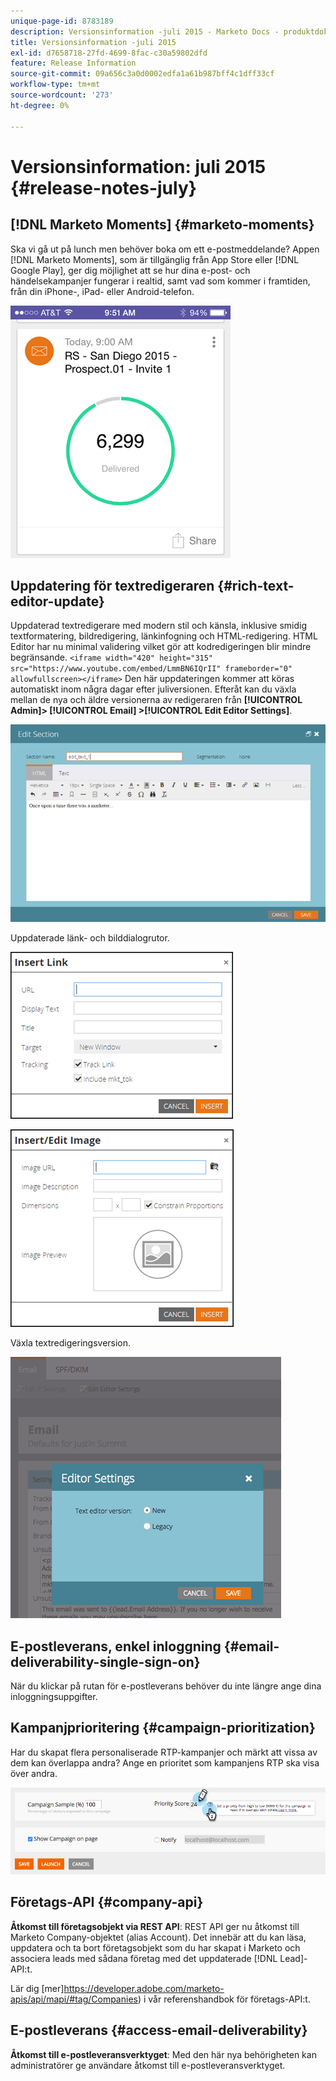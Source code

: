 ```yaml
---
unique-page-id: 8783189
description: Versionsinformation -juli 2015 - Marketo Docs - produktdokumentation
title: Versionsinformation -juli 2015
exl-id: d7658718-27fd-4699-8fac-c30a59802dfd
feature: Release Information
source-git-commit: 09a656c3a0d0002edfa1a61b987bff4c1dff33cf
workflow-type: tm+mt
source-wordcount: '273'
ht-degree: 0%

---
```


# Versionsinformation: juli 2015 {#release-notes-july}

## [!DNL Marketo Moments] {#marketo-moments}

Ska vi gå ut på lunch men behöver boka om ett e-postmeddelande? Appen [!DNL Marketo Moments], som är tillgänglig från App Store eller [!DNL Google Play], ger dig möjlighet att se hur dina e-post- och händelsekampanjer fungerar i realtid, samt vad som kommer i framtiden, från din iPhone-, iPad- eller Android-telefon.

![](assets/image2015-7-10-9-3a42-3a29.png)

## Uppdatering för textredigeraren {#rich-text-editor-update}

Uppdaterad textredigerare med modern stil och känsla, inklusive smidig textformatering, bildredigering, länkinfogning och HTML-redigering. HTML Editor har nu minimal validering vilket gör att kodredigeringen blir mindre begränsande.
`<iframe width="420" height="315" src="https://www.youtube.com/embed/LmmBN6IQrII" frameborder="0" allowfullscreen></iframe>` Den här uppdateringen kommer att köras automatiskt inom några dagar efter juliversionen. Efteråt kan du växla mellan de nya och äldre versionerna av redigeraren från **[!UICONTROL Admin]> [!UICONTROL Email] >[!UICONTROL Edit Editor Settings]**.

![](assets/image2015-7-10-9-3a42-3a44.png)

Uppdaterade länk- och bilddialogrutor.

![](assets/image2015-7-10-9-3a42-3a57.png)

![](assets/image2015-7-10-9-3a43-3a20.png)

Växla textredigeringsversion.

![](assets/image2015-7-10-9-3a43-3a32.png)

## E-postleverans, enkel inloggning {#email-deliverability-single-sign-on}

När du klickar på rutan för e-postleverans behöver du inte längre ange dina inloggningsuppgifter.

## Kampanjprioritering {#campaign-prioritization}

Har du skapat flera personaliserade RTP-kampanjer och märkt att vissa av dem kan överlappa andra? Ange en prioritet som kampanjens RTP ska visa över andra.

![](assets/image2015-7-9-20-3a20-3a58.png)

## Företags-API {#company-api}

**Åtkomst till företagsobjekt via REST API**: REST API ger nu åtkomst till Marketo Company-objektet (alias Account). Det innebär att du kan läsa, uppdatera och ta bort företagsobjekt som du har skapat i Marketo och associera leads med sådana företag med det uppdaterade [!DNL Lead]-API:t.

Lär dig [mer]<https://developer.adobe.com/marketo-apis/api/mapi/#tag/Companies>) i vår referenshandbok för företags-API:t.

## E-postleverans {#access-email-deliverability}

**Åtkomst till e-postleveransverktyget**: Med den här nya behörigheten kan administratörer ge användare åtkomst till e-postleveransverktyget.
